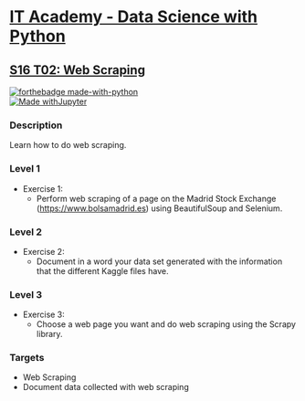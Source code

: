 # [IT Academy - Data Science with Python](https://www.barcelonactiva.cat/es/itacademy)
## [S16 T02: Web Scraping](https://github.com/jesussantana/Web-Scraping/blob/main/notebooks/S16_T02_Web_Scraping.ipynb)

[![forthebadge made-with-python](http://ForTheBadge.com/images/badges/made-with-python.svg)](https://www.python.org/)  
[![Made withJupyter](https://img.shields.io/badge/Made%20with-Jupyter-orange?style=for-the-badge&logo=Jupyter)](https://jupyter.org/try)  
 

### Description

Learn how to do web scraping.


### Level 1

- Exercise 1: 
  - Perform web scraping of a page on the Madrid Stock Exchange (https://www.bolsamadrid.es) using BeautifulSoup and Selenium.

### Level 2

- Exercise 2: 
  - Document in a word your data set generated with the information that the different Kaggle files have.

### Level 3

- Exercise 3: 
  - Choose a web page you want and do web scraping using the Scrapy library.


### Targets

- Web Scraping
- Document data collected with web scraping